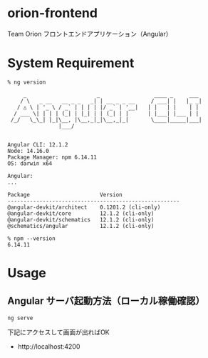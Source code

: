 # orion-frontend
Team Orion フロントエンドアプリケーション（Angular）

# System Requirement
```
% ng version

     _                      _                 ____ _     ___
    / \   _ __   __ _ _   _| | __ _ _ __     / ___| |   |_ _|
   / △ \ | '_ \ / _` | | | | |/ _` | '__|   | |   | |    | |
  / ___ \| | | | (_| | |_| | | (_| | |      | |___| |___ | |
 /_/   \_\_| |_|\__, |\__,_|_|\__,_|_|       \____|_____|___|
                |___/
    

Angular CLI: 12.1.2
Node: 14.16.0
Package Manager: npm 6.14.11
OS: darwin x64

Angular: 
... 

Package                      Version
------------------------------------------------------
@angular-devkit/architect    0.1201.2 (cli-only)
@angular-devkit/core         12.1.2 (cli-only)
@angular-devkit/schematics   12.1.2 (cli-only)
@schematics/angular          12.1.2 (cli-only)
    
% npm --version
6.14.11
```

# Usage
## Angular サーバ起動方法（ローカル稼働確認）

```
ng serve
```

下記にアクセスして画面が出ればOK
- http://localhost:4200